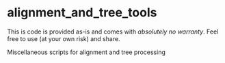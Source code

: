# alignment_and_tree_tools

This is code is provided as-is and comes with _absolutely no warranty_. Feel free to use (at your own risk) and share. 

Miscellaneous scripts for alignment and tree processing
